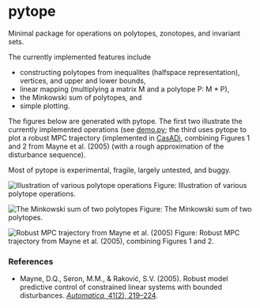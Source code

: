 # pytope
Minimal package for operations on polytopes, zonotopes, and invariant sets.

The currently implemented features include 
* constructing polytopes from inequalites (halfspace representation), vertices, and upper and lower bounds, 
* linear mapping (multiplying a matrix M and a polytope P: M * P), 
* the Minkowski sum of polytopes, and
* simple plotting. 

The figures below are generated with pytope. 
The first two illustrate the currently implemented operations (see [demo.py](pytope/demo.py); the third uses pytope to plot a robust MPC trajectory (implemented in [CasADi](https://github.com/casadi), combining Figures 1 and 2 from Mayne et al. (2005) (with a rough approximation of the disturbance sequence). 

Most of pytope is experimental, fragile, largely untested, and buggy.

![Illustration of various polytope operations](docs/various_operations.png)
Figure: Illustration of various polytope operations.

![The Minkowski sum of two polytopes](docs/minkowski_sum.png)
Figure: The Minkowski sum of two polytopes.

![Robust MPC trajectory from Mayne et al. (2005)](docs/Mayne_2005.png)
Figure: Robust MPC trajectory from Mayne et al. (2005), combining Figures 1 and 2.


### References
* Mayne, D.Q., Seron, M.M., & Raković, S.V. (2005). Robust model predictive control of constrained linear systems with bounded disturbances. [*Automatica*, 41(2), 219–224](https://doi.org/10.1016/j.automatica.2004.08.019).
